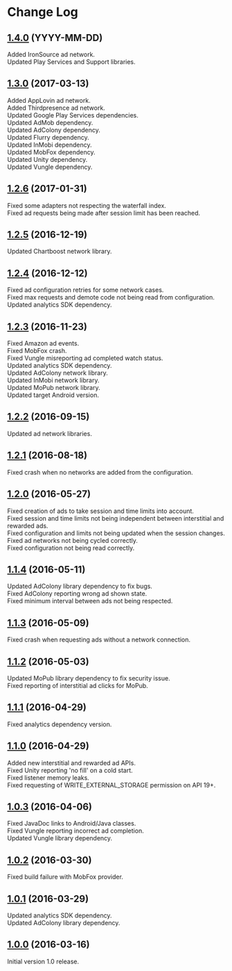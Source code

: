 # Change Log

## [1.4.0](https://github.com/deltaDNA/android-smartads-sdk/releases/tag/1.4.0) (YYYY-MM-DD)
Added IronSource ad network.  
Updated Play Services and Support libraries.  

## [1.3.0](https://github.com/deltaDNA/android-smartads-sdk/releases/tag/1.3.0) (2017-03-13)
Added AppLovin ad network.  
Added Thirdpresence ad network.  
Updated Google Play Services dependencies.  
Updated AdMob dependency.  
Updated AdColony dependency.  
Updated Flurry dependency.  
Updated InMobi dependency.  
Updated MobFox dependency.  
Updated Unity dependency.  
Updated Vungle dependency.  

## [1.2.6](https://github.com/deltaDNA/android-smartads-sdk/releases/tag/1.2.6) (2017-01-31)
Fixed some adapters not respecting the waterfall index.  
Fixed ad requests being made after session limit has been reached.  

## [1.2.5](https://github.com/deltaDNA/android-smartads-sdk/releases/tag/1.2.5) (2016-12-19)
Updated Chartboost network library.  

## [1.2.4](https://github.com/deltaDNA/android-smartads-sdk/releases/tag/1.2.4) (2016-12-12)
Fixed ad configuration retries for some network cases.  
Fixed max requests and demote code not being read from configuration.  
Updated analytics SDK dependency.  

## [1.2.3](https://github.com/deltaDNA/android-smartads-sdk/releases/tag/1.2.3) (2016-11-23)
Fixed Amazon ad events.  
Fixed MobFox crash.  
Fixed Vungle misreporting ad completed watch status.  
Updated analytics SDK dependency.  
Updated AdColony network library.  
Updated InMobi network library.  
Updated MoPub network library.  
Updated target Android version.  

## [1.2.2](https://github.com/deltaDNA/android-smartads-sdk/releases/tag/1.2.2) (2016-09-15)
Updated ad network libraries.  

## [1.2.1](https://github.com/deltaDNA/android-smartads-sdk/releases/tag/1.2.1) (2016-08-18)
Fixed crash when no networks are added from the configuration.  

## [1.2.0](https://github.com/deltaDNA/android-smartads-sdk/releases/tag/1.2.0) (2016-05-27)
Fixed creation of ads to take session and time limits into account.  
Fixed session and time limits not being independent between interstitial and rewarded ads.  
Fixed configuration and limits not being updated when the session changes.  
Fixed ad networks not being cycled correctly.  
Fixed configuration not being read correctly.  

## [1.1.4](https://github.com/deltaDNA/android-smartads-sdk/releases/tag/1.1.4) (2016-05-11)
Updated AdColony library dependency to fix bugs.  
Fixed AdColony reporting wrong ad shown state.  
Fixed minimum interval between ads not being respected.

## [1.1.3](https://github.com/deltaDNA/android-smartads-sdk/releases/tag/1.1.3) (2016-05-09)
Fixed crash when requesting ads without a network connection.

## [1.1.2](https://github.com/deltaDNA/android-smartads-sdk/releases/tag/1.1.2) (2016-05-03)
Updated MoPub library dependency to fix security issue.  
Fixed reporting of interstitial ad clicks for MoPub.

## [1.1.1](https://github.com/deltaDNA/android-smartads-sdk/releases/tag/1.1.1) (2016-04-29)
Fixed analytics dependency version.

## [1.1.0](https://github.com/deltaDNA/android-smartads-sdk/releases/tag/1.1.0) (2016-04-29)
Added new interstitial and rewarded ad APIs.  
Fixed Unity reporting 'no fill' on a cold start.  
Fixed listener memory leaks.  
Fixed requesting of WRITE_EXTERNAL_STORAGE permission on API 19+.

## [1.0.3](https://github.com/deltaDNA/android-smartads-sdk/releases/tag/1.0.3) (2016-04-06)
Fixed JavaDoc links to Android/Java classes.  
Fixed Vungle reporting incorrect ad completion.  
Updated Vungle library dependency.

## [1.0.2](https://github.com/deltaDNA/android-smartads-sdk/releases/tag/1.0.2) (2016-03-30)
Fixed build failure with MobFox provider.

## [1.0.1](https://github.com/deltaDNA/android-smartads-sdk/releases/tag/1.0.1) (2016-03-29)
Updated analytics SDK dependency.  
Updated AdColony library dependency.

## [1.0.0](https://github.com/deltaDNA/android-smartads-sdk/releases/tag/1.0.0) (2016-03-16)
Initial version 1.0 release.
